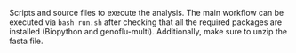 Scripts and source files to execute the analysis. The main workflow can be executed via `bash run.sh` after checking that all the required packages are installed (Biopython and genoflu-multi). Additionally, make sure to unzip the fasta file.
